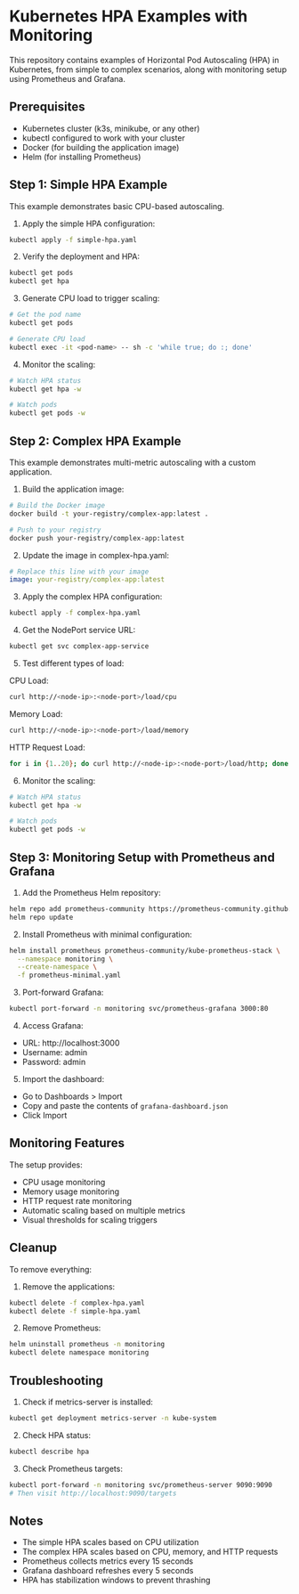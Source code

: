 # Kubernetes HPA Examples with Monitoring

This repository contains examples of Horizontal Pod Autoscaling (HPA) in Kubernetes, from simple to complex scenarios, along with monitoring setup using Prometheus and Grafana.

## Prerequisites

- Kubernetes cluster (k3s, minikube, or any other)
- kubectl configured to work with your cluster
- Docker (for building the application image)
- Helm (for installing Prometheus)

## Step 1: Simple HPA Example

This example demonstrates basic CPU-based autoscaling.

1. Apply the simple HPA configuration:
```bash
kubectl apply -f simple-hpa.yaml
```

2. Verify the deployment and HPA:
```bash
kubectl get pods
kubectl get hpa
```

3. Generate CPU load to trigger scaling:
```bash
# Get the pod name
kubectl get pods

# Generate CPU load
kubectl exec -it <pod-name> -- sh -c 'while true; do :; done'
```

4. Monitor the scaling:
```bash
# Watch HPA status
kubectl get hpa -w

# Watch pods
kubectl get pods -w
```

## Step 2: Complex HPA Example

This example demonstrates multi-metric autoscaling with a custom application.

1. Build the application image:
```bash
# Build the Docker image
docker build -t your-registry/complex-app:latest .

# Push to your registry
docker push your-registry/complex-app:latest
```

2. Update the image in complex-hpa.yaml:
```yaml
# Replace this line with your image
image: your-registry/complex-app:latest
```

3. Apply the complex HPA configuration:
```bash
kubectl apply -f complex-hpa.yaml
```

4. Get the NodePort service URL:
```bash
kubectl get svc complex-app-service
```

5. Test different types of load:

CPU Load:
```bash
curl http://<node-ip>:<node-port>/load/cpu
```

Memory Load:
```bash
curl http://<node-ip>:<node-port>/load/memory
```

HTTP Request Load:
```bash
for i in {1..20}; do curl http://<node-ip>:<node-port>/load/http; done
```

6. Monitor the scaling:
```bash
# Watch HPA status
kubectl get hpa -w

# Watch pods
kubectl get pods -w
```

## Step 3: Monitoring Setup with Prometheus and Grafana

1. Add the Prometheus Helm repository:
```bash
helm repo add prometheus-community https://prometheus-community.github.io/helm-charts
helm repo update
```

2. Install Prometheus with minimal configuration:
```bash
helm install prometheus prometheus-community/kube-prometheus-stack \
  --namespace monitoring \
  --create-namespace \
  -f prometheus-minimal.yaml
```

3. Port-forward Grafana:
```bash
kubectl port-forward -n monitoring svc/prometheus-grafana 3000:80
```

4. Access Grafana:
- URL: http://localhost:3000
- Username: admin
- Password: admin

5. Import the dashboard:
- Go to Dashboards > Import
- Copy and paste the contents of `grafana-dashboard.json`
- Click Import

## Monitoring Features

The setup provides:
- CPU usage monitoring
- Memory usage monitoring
- HTTP request rate monitoring
- Automatic scaling based on multiple metrics
- Visual thresholds for scaling triggers

## Cleanup

To remove everything:

1. Remove the applications:
```bash
kubectl delete -f complex-hpa.yaml
kubectl delete -f simple-hpa.yaml
```

2. Remove Prometheus:
```bash
helm uninstall prometheus -n monitoring
kubectl delete namespace monitoring
```

## Troubleshooting

1. Check if metrics-server is installed:
```bash
kubectl get deployment metrics-server -n kube-system
```

2. Check HPA status:
```bash
kubectl describe hpa
```

3. Check Prometheus targets:
```bash
kubectl port-forward -n monitoring svc/prometheus-server 9090:9090
# Then visit http://localhost:9090/targets
```

## Notes

- The simple HPA scales based on CPU utilization
- The complex HPA scales based on CPU, memory, and HTTP requests
- Prometheus collects metrics every 15 seconds
- Grafana dashboard refreshes every 5 seconds
- HPA has stabilization windows to prevent thrashing 
